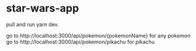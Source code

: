 # star-wars-app

pull and run yarn dev.

go to http://localhost:3000/api/pokemon/{pokemonName} for any pokemon  go to http://localhost:3000/api/pokemon/pikachu for pikachu
